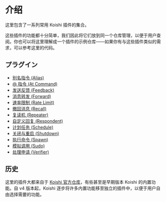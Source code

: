 # 介绍

这里包含了一系列常用 Koishi 插件的集合。

这些插件的功能都十分简单，我们因此将它们放到同一个仓库管理，以便于用户查阅。你也可以将这里理解成一个插件的示例仓库——如果你有与这些插件类似的需求，可以参考这里的代码。

## プラグイン

- [别名指令 (Alias)](./plugins/alias.md)
- [@ 指令 (At Command)](./plugins/at-command.md)
- [发送反馈 (Feedback)](./plugins/feedback.md)
- [消息转发 (Forward)](./plugins/forward.md)
- [速率限制 (Rate Limit)](./plugins/rate-limit.md)
- [撤回消息 (Recall)](./plugins/recall.md)
- [复读机 (Repeater)](./plugins/repeater.md)
- [自定义回复 (Respondent)](./plugins/respondent.md)
- [计划任务 (Schedule)](./plugins/schedule.md)
- [关闭与重启 (Shutdown)](./plugins/shutdown.md)
- [执行命令 (Spawn)](./plugins/spawn.md)
- [模拟调用 (Sudo)](./plugins/sudo.md)
- [处理申请 (Verifier)](./plugins/verifier.md)

## 历史

这里的插件大都来自于 [Koishi 官方仓库](https://github.com/koishijs/koishi)，有些甚至是早期版本 Koishi 的内置功能。自 v4 版本起，Koishi 逐步将许多内置功能移至独立的插件中，以便于用户自由选择需要的功能。
